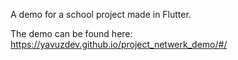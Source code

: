 A demo for a school project made in Flutter.

The demo can be found here: https://yavuzdev.github.io/project_netwerk_demo/#/
